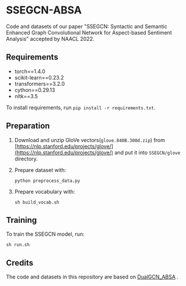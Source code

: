 # SSEGCN-ABSA
Code and datasets of our paper "SSEGCN: Syntactic and Semantic Enhanced Graph Convolutional Network for Aspect-based Sentiment Analysis" accepted by NAACL 2022.



## Requirements

- torch==1.4.0
- scikit-learn==0.23.2
- transformers==3.2.0
- cython==0.29.13
- nltk==3.5

To install requirements, run `pip install -r requirements.txt`.

## Preparation

1. Download and unzip GloVe vectors(`glove.840B.300d.zip`) from [https://nlp.stanford.edu/projects/glove/](https://nlp.stanford.edu/projects/glove/) and put it into  `SSEGCN/glove` directory.

2. Prepare dataset with:

   `python preprocess_data.py`

3. Prepare vocabulary with:

   `sh build_vocab.sh`

## Training

To train the SSEGCN model, run:

`sh run.sh`

## Credits

The code and datasets in this repository are based on [DualGCN_ABSA](https://github.com/CCChenhao997/DualGCN-ABSA) .

